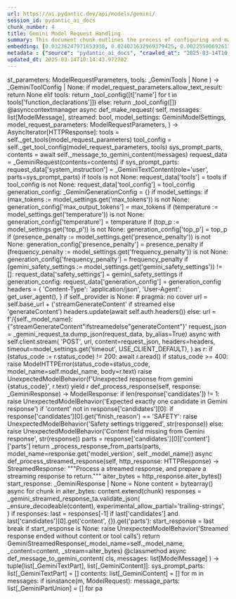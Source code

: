 ```yaml
---
url: https://ai.pydantic.dev/api/models/gemini/
session_id: pydantic_ai_docs
chunk_number: 4
title: Gemini Model Request Handling
summary: This document chunk outlines the process of configuring and making requests to the Gemini model, including handling model request parameters, tool configurations, and managing async requests with contextual messages.
embedding: [0.03236247971653938, 0.024021632969379425, 0.0022550069261342287, -0.03908281773328781, -0.028954647481441498, -0.015716534107923508, 0.00028168968856334686, -0.013297690078616142, 0.007214830722659826, 0.007030140608549118, -0.004983654711395502, -0.034340448677539825, -3.376831955392845e-05, -0.012225295417010784, -0.0077569857239723206, -0.02064954861998558, 0.015716534107923508, 0.012171675451099873, 0.005138556007295847, 0.0483768992125988, 0.06639312207698822, 0.014596479013562202, -0.012737661600112915, 0.009276211261749268, 0.010658408515155315, 0.03512687236070633, -0.036270759999752045, 0.061102647334337234, -0.030146196484565735, -0.04804326593875885, 0.021090421825647354, -0.023354366421699524, -0.01113502774387598, -0.07668811082839966, 0.0018454119563102722, 0.02316371724009514, -0.023473519831895828, 0.04125143587589264, -0.021424055099487305, 0.01578802801668644, 0.008442126214504242, -0.0017426408594474196, -0.04454011097550392, 0.03996456414461136, 0.0245220847427845, 0.04389667510986328, -0.02549915388226509, -0.010342647321522236, 0.029741069301962852, 0.03312506899237633, -0.008775760419666767, 0.04001222550868988, 0.0170868169516325, 0.017885154113173485, 0.017908984795212746, -0.05228518322110176, -0.04861520975828171, -0.00017538115207571536, -0.03136157616972923, -0.0025737464893609285, -0.020530393347144127, -0.013047464191913605, -0.03407830744981766, -0.028549520298838615, -0.008638732135295868, -0.02483188733458519, -0.04933014139533043, -0.002059890888631344, -0.01255892962217331, 0.020149098709225655, -0.04067949205636978, -0.02221047878265381, 0.006261591333895922, -0.04065566137433052, -0.040465012192726135, -0.024736562743782997, 0.012368281371891499, -0.015668872743844986, -0.005361971911042929, 0.011665266938507557, 0.00920471828430891, -0.019255436956882477, -0.009222591295838356, -0.007310154847800732, -0.02514168992638588, 0.025403831154108047, -0.039154309779405594, -0.0072386618703603745, -0.018135379999876022, -0.03252929449081421, -0.03803425282239914, 0.032410141080617905, -0.013524084351956844, 0.05471594259142876, 0.03231481462717056, -0.03443577513098717, 0.00870426744222641, -0.02735797129571438, 0.03067047894001007, 0.04201402887701988, 0.04871053248643875, 0.005889232270419598, -0.07759369164705276, -0.005510915536433458, 0.06686974316835403, -0.05848123878240585, -0.001002390868961811, 0.04034585878252983, -0.030551323667168617, -0.03257695585489273, -0.008722140453755856, 0.013845802284777164, 0.025618309155106544, -0.018814563751220703, -0.016610197722911835, -0.005677732173353434, -0.005993492901325226, -0.016908084973692894, 0.00515642948448658, 0.003476344980299473, -0.029836393892765045, 0.0038278519641608, -0.038892168551683426, -0.04580315575003624, -0.01805197075009346, -0.02100701443850994, 0.020792534574866295, -0.06510625034570694, -0.03829639405012131, -0.03970242291688919, 0.032719943672418594, 0.010420097969472408, -0.011236310005187988, -0.03481706976890564, -0.011486534960567951, 0.007435267325490713, -0.0006780659896321595, -0.00984219741076231, 0.004349154885858297, 0.019803548231720924, 0.00500748585909605, -0.029121464118361473, 0.0009152587736025453, 0.02000611275434494, -0.013321520760655403, 0.0020211655646562576, -0.039464112371206284, 0.017837492749094963, -0.05943447723984718, -0.025403831154108047, 0.009157055988907814, 0.008477873168885708, -0.024426760151982307, 0.017015323042869568, 0.018611999228596687, -0.0012742129620164633, -0.010354563593864441, 0.009037901647388935, 0.0009644101955927908, -0.03972625359892845, -0.04654191434383392, 0.01419135183095932, -0.02389056235551834, 0.017885154113173485, -0.05128427967429161, 0.016562534496188164, -0.0024411864578723907, 0.02714349329471588, -0.043658364564180374, -0.04170422628521919, 0.0015996549045667052, -0.008317014202475548, -0.02928828075528145, 0.021352563053369522, 0.0015936971176415682, -0.03748613968491554, -0.0849812924861908, -0.0754489004611969, 0.028239717707037926, -0.04089397192001343, -0.03929729387164116, -0.0003777583478949964, -0.061150308698415756, -0.03801042214035988, -0.05123661831021309, 0.014465408399701118, 0.011683140881359577, -0.009276211261749268, 0.012952140532433987, 0.009389407932758331, -0.043753691017627716, 0.05557385832071304, 0.04346771910786629, -0.011039704084396362, -0.03975008428096771, -0.02971723861992359, 0.058862533420324326, -0.004959824029356241, -0.0026526865549385548, 0.08140664547681808, 0.05290478840470314, 0.008811506442725658, 0.015466309152543545, -0.05462061986327171, -0.00791784469038248, -0.010765647515654564, 0.008996197022497654, 0.06863323599100113, -0.022448787465691566, -0.013011718168854713, 0.025880450382828712, -0.0074173943139612675, 0.007214830722659826, 0.0008832358871586621, -0.021066591143608093, 0.013667070306837559, -0.029836393892765045, -0.023330533877015114, -0.018480928614735603, -0.006440323777496815, -0.05895785614848137, 0.08650647848844528, 0.04294343665242195, 0.03093261830508709, -0.025999605655670166, 0.03486473113298416, -0.02262752130627632, -0.015227999538183212, -0.020899774506688118, 0.003851683111861348, 0.018278365954756737, -0.00040438203723169863, -0.013166619464755058, -0.04132292792201042, 0.0019109471468254924, -0.04966377466917038, 0.01048563327640295, -0.00037924779462628067, 0.022174732759594917, -0.03450726717710495, -0.014060281217098236, -0.004566612653434277, 0.004897267557680607, -0.025546817108988762, 0.03279143571853638, -0.0057611409574747086, -0.00531728845089674, -0.051045969128608704, 0.014763295650482178, 0.04322940856218338, 0.0021701091900467873, -0.0834561139345169, -0.025594478473067284, 0.01419135183095932, -0.015883352607488632, -0.02871633693575859, -0.01518033817410469, 0.009407281875610352, -0.042728956788778305, -0.011057577095925808, 0.00917492900043726, 0.03445960581302643, -0.05428698658943176, -0.010789478197693825, -0.003101007081568241, 0.04189487174153328, 0.017325125634670258, -0.042061690241098404, 0.04890118166804314, -0.022508366033434868, 0.017861323431134224, -0.003056323854252696, 0.03257695585489273, -0.01498968992382288, -0.0734471008181572, -0.0008594049140810966, 0.019231604412198067, 0.022341549396514893, 0.040774814784526825, -0.03960709646344185, 0.01142099965363741, -0.007298239506781101, 0.031719040125608444, 0.01777791604399681, -0.023354366421699524, 0.015132675878703594, 0.01419135183095932, -0.022353464737534523, 0.04682788625359535, -0.005180260632187128, 0.049520786851644516, 0.02487954869866371, 0.02325904183089733, -0.017658760771155357, 0.04065566137433052, 0.012928309850394726, 0.012004858814179897, 0.02321138046681881, -0.038201071321964264, -0.001554971793666482, -0.008019126951694489, 0.03124242275953293, 0.006553520914167166, 0.026643041521310806, -0.015382900834083557, 0.029264450073242188, -0.04199019819498062, -0.008477873168885708, 0.009758788160979748, 0.005764119792729616, 0.03715250641107559, -0.005784971639513969, -0.0187549851834774, -0.04220467433333397, 0.020137183368206024, -0.02833504229784012, 0.0003144573129247874, 0.005218985956162214, 0.01932692900300026, -0.00619605602696538, 0.022055577486753464, 0.0022609648294746876, -0.019303098320961, 0.0004457139002624899, 0.01809963397681713, 0.012630422599613667, 0.01865966245532036, -0.018147295340895653, 0.03579413890838623, 0.026643041521310806, -0.020864028483629227, -0.014060281217098236, -0.007268450688570738, 0.017289379611611366, 0.033363379538059235, -0.01703915372490883, -0.023354366421699524, -0.009133225306868553, 0.03355402871966362, 0.05357205495238304, -0.022067492827773094, -0.014429661445319653, -0.009359619580209255, 0.03841554746031761, -0.03615160658955574, -0.0022028766106814146, 0.012022731825709343, 0.04494524002075195, -0.013595577329397202, -0.005719436332583427, 0.022472620010375977, -0.01030094362795353, 0.015442478470504284, -0.027572449296712875, 0.009395365603268147, -0.02287774533033371, 0.012809154577553272, 0.03002704121172428, 0.0034971970599144697, 0.0012056989362463355, -0.04311025142669678, 0.015394816175103188, 0.006225844845175743, -0.005147492978721857, 0.012523182667791843, 0.06863323599100113, -0.02317563258111477, -0.020732957869768143, -0.03031301312148571, -0.018194956704974174, 0.03214799985289574, 0.03448343649506569, -0.023068394511938095, 0.005367929581552744, -0.06729870289564133, -0.012040605768561363, -0.022961154580116272, 0.023390112444758415, -0.014262844808399677, 0.03414980322122574, 0.05247582867741585, 0.0024158661253750324, -0.012213380075991154, -0.03317273035645485, -0.04232383146882057, 0.029598083347082138, -0.02131681703031063, -0.00044683096348308027, -0.03577030822634697, -0.008370633237063885, -0.0036163520999252796, -0.06138861924409866, -0.034936223179101944, 0.003521028207615018, 0.01639571785926819, 0.0306228157132864, -0.02066146396100521, 0.029192958027124405, 0.034030646085739136, -0.012189549393951893, 0.05376270413398743, 0.017956648021936417, 0.017194056883454323, -0.00659522507339716, 0.005195154808461666, -0.0075961267575621605, -0.0032410139683634043, 0.004262767732143402, 0.021769605576992035, -0.01994653418660164, 0.04363453388214111, -0.055001914501190186, 0.03574647754430771, -0.024760393425822258, -2.4342978576896712e-05, -0.028597181662917137, 0.014405830763280392, 0.05309543386101723, 0.02261560596525669, 0.02356884442269802, -0.019827380776405334, -0.055001914501190186, 0.0064164926297962666, 0.02163853496313095, -0.026738366112113, 0.032124169170856476, 0.004804922267794609, -0.05829058960080147, 0.01743236556649208, -0.01804005540907383, -0.04639893025159836, -0.015216084197163582, 0.06572585552930832, 0.03221949189901352, -0.017623012885451317, 0.03288675844669342, -0.008352760225534439, -0.013345351442694664, -0.02390247769653797, -0.027834590524435043, 0.03357785940170288, -0.010420097969472408, -0.020196760073304176, 0.005838591605424881, -0.022401126101613045, -0.01097416877746582, -0.01645529456436634, 0.031742870807647705, -0.044373296201229095, -0.06243718042969704, 0.028168225660920143, -0.015275661833584309, 0.0245220847427845, -0.015096928924322128, -0.009496647864580154, -0.0444924496114254, 0.040107548236846924, 0.03286292776465416, 0.05190388485789299, -0.030217690393328667, 0.009127267636358738, -0.01142099965363741, 0.0012369770556688309, -0.004930035211145878, -0.04942546412348747, -0.03443577513098717, 0.004992591217160225, 0.023044563829898834, -0.009883901104331017, 0.02711966075003147, 0.012088267132639885, 0.014370083808898926, -0.04387284442782402, 0.022043662145733833, -0.023127971217036247, -0.044659268110990524, 0.027500957250595093, 0.028883153572678566, 0.01178442221134901, 0.0062556336633861065, 0.0050789788365364075, -0.021102337166666985, -0.001109630218707025, -0.003196330973878503, -0.02321138046681881, 0.08421870321035385, -0.007560380268841982, -0.04606529325246811, 0.020220590755343437, 0.012332535348832607, 0.012547014281153679, -0.002883549313992262, -0.02904997207224369, -0.012141887098550797, 0.005779013969004154, -0.02447442151606083, -0.07297047972679138, 0.002526084426790476, 0.03874918073415756, 0.011867830529808998, -0.03741464763879776, -0.010408182628452778, -0.02387864701449871, -0.013214281760156155, -0.0020911688916385174, 0.005067063495516777, -0.026047267019748688, 0.008710225112736225, 0.006738211028277874, 0.0380580835044384, -0.02549915388226509, 0.007822521030902863, 0.00709567591547966, 0.03093261830508709, 0.0033005913719534874, 0.024021632969379425, -0.014405830763280392, -0.0148109570145607, -0.006708422210067511, 0.0052249436266720295, 0.02771543525159359, 0.005424527917057276, 0.029812563210725784, -0.008311056531965733, -0.01400070358067751, 0.012761492282152176, -0.003926154691725969, -0.03781977295875549, -0.03248163312673569, 0.023342451080679893, 0.034626420587301254, 0.002201387193053961, 0.011766549199819565, 0.00669650686904788, 0.000584603869356215, -0.018909886479377747, 0.0038308307994157076, 0.008668520487844944, -0.01641954854130745, -0.014918196946382523, -0.03226715326309204, -0.014882449992001057, -0.06372405588626862, 0.0012168696848675609, 0.00540665490552783, 0.01972014084458351, -0.0010560104856267571, -0.011093324050307274, 0.0027286477852612734, 0.01550205610692501, 0.014715633355081081, -0.060483042150735855, 0.030861126258969307, -0.006493943743407726, -0.011617605574429035, 0.021745774894952774, -0.020268253982067108, 0.024379098787903786, -0.037891265004873276, 0.01613357663154602, -0.02735797129571438, 0.010026887059211731, 0.026523886248469353, 0.01549014076590538, -0.039201971143484116, 0.018171126022934914, 0.028501858934760094, 0.004301493056118488, -0.0010545210679993033, 0.032767605036497116, -0.0076557039283216, -0.010491590946912766, 0.02585661970078945, -0.03391149267554283, 0.0074173943139612675, -0.022401126101613045, 0.0077569857239723206, -0.0049985493533313274, -0.06339041888713837, 0.0067918309941887856, 0.0043402183800935745, -0.012153802439570427, -0.014846703968942165, -0.012785323895514011, -0.012773408554494381, 0.014703718014061451, 0.0020286126527935266, 0.01774216815829277, 0.005129619501531124, -0.03093261830508709, 0.03975008428096771, -0.00966346450150013, 0.011498450301587582, 0.015704618766903877, -0.014858619309961796, -0.01869540847837925, 0.01257084496319294, -0.008430210873484612, -0.06043538078665733, -0.023461604490876198, 0.06534456461668015, 0.006112647708505392, -0.04861520975828171, 0.04318174719810486, 0.006014344748109579, 0.014310507103800774, -0.0020896794740110636, -0.013488337397575378, -0.04890118166804314, 0.0021164894569665194, 0.013726647943258286, 0.0009137693559750915, -0.006398619618266821, -0.025975774973630905, 0.013238112442195415, -0.0062556336633861065, 0.006380746141076088, -0.012821069918572903, 0.033411040902137756, 0.02193642221391201, -0.012606590986251831, 0.038558535277843475, 0.012773408554494381, 0.004581506829708815, 0.027906084433197975, 0.0180877186357975, 0.017670676112174988, 0.017992394044995308, 0.011367379687726498, 0.029455097392201424, 0.016324225813150406, -0.021471718326210976, 0.02876400016248226, 0.02058997191488743, -0.05071233585476875, 0.014012619853019714, 0.06053070351481438, -0.03903515264391899, -0.03608011081814766, -0.036604393273591995, 0.03553199768066406, 0.03519836440682411, 0.014524986036121845, -0.02678602747619152, 0.023151801899075508, 0.010074549354612827, -0.015132675878703594, 0.04937780275940895, -0.011820169165730476, -0.013738563284277916, 0.0007238661637529731, -0.032743774354457855, 0.008710225112736225, 0.0036997604183852673, 0.021769605576992035, -0.019577154889702797, -0.013357267715036869, -0.006073922384530306, 0.006505859084427357, 0.02132873237133026, -0.018278365954756737, 0.03193351998925209, -0.029478928074240685, 0.053953349590301514, -0.0073041971772909164, 0.033363379538059235, 0.03126625344157219, -0.021757690235972404, -0.00563602801412344, 0.001448477036319673, -0.007435267325490713, 0.0038963661063462496, 0.004632147960364819, -0.05023571848869324, 0.05390568822622299, -0.013095126487314701, -0.01338109839707613, -0.026500055566430092, -0.02025633677840233, 0.04644659161567688, -0.010402224957942963, 0.025570647791028023, -0.050474025309085846, -0.015216084197163582, 0.02157895639538765, -0.047256845980882645, 0.02255602739751339, -0.01931501366198063, -0.010169873014092445, 0.02293732389807701, -0.002092658309265971, -0.03839171677827835, 0.00935366190969944, -0.021042760461568832, 0.01308321114629507, 0.015216084197163582, -0.03698568791151047, 0.0062735071405768394, 0.0008273820276372135, -0.040155209600925446, 0.005650922190397978, -0.023711830377578735, -0.015120760537683964, 0.01467988733202219, -0.00187371124047786, -0.031790535897016525, 0.013226197101175785, 0.0035925209522247314, 0.028954647481441498, -0.02676219679415226, -0.023604590445756912, -0.015251830220222473, 0.0026333238929510117, 0.025618309155106544, -0.04184721037745476, -0.0035299647133797407, 0.034173633903265, 0.007298239506781101, 0.031766705214977264, -0.012159760110080242, 0.008871084079146385, -0.012183591723442078, -0.05195154994726181, 0.017337040975689888, -8.210519445128739e-05, -0.027024338021874428, -0.009657506830990314, 0.052094534039497375, -0.010860971175134182, 0.03183819726109505, 0.01707490161061287, 0.032743774354457855, 0.0153114078566432, -0.006899070460349321, -0.010688196867704391, -0.004935992881655693, -0.04525504261255264, -0.030479829758405685, 0.02645239420235157, 0.026666872203350067, 0.008418295532464981, -0.01112311240285635, 0.008251478895545006, 0.012773408554494381, -0.03224332258105278, -0.023962056264281273, -0.026595380157232285, 0.03326805680990219, -0.02161470428109169, 0.004941950552165508, -0.020220590755343437, 0.006410534959286451, -0.0001468025875510648, -0.005448359064757824, 0.028597181662917137, -0.040488842874765396, 0.013142788782715797, 0.008197858929634094, -0.048233915120363235, -0.009955394081771374, -0.004075098317116499, -0.020482731983065605, 0.013964957557618618, 0.03507921099662781, -0.019732056185603142, 0.01744428090751171, 0.016943830996751785, 0.03610394150018692, 0.017813662067055702, -0.03634225204586983, 0.0010262217838317156, 0.021066591143608093, 0.00043417076813057065, 0.036318421363830566, 0.06882388889789581, -0.019815463572740555, 0.005981577560305595, 0.011724844574928284, 0.03129008412361145, 0.015263746492564678, -0.0020718062296509743, -0.004647042136639357, -0.03603244945406914, 0.02802523970603943, -0.007310154847800732, 0.04091780260205269, -0.0355081669986248, 0.005802845116704702, -0.020125268027186394, 0.010432014241814613, -0.005519852042198181, 0.023795239627361298, -0.011992943473160267, 0.009979224763810635, 0.004524908494204283, -0.05180856212973595, 0.011087366379797459, -0.09456135332584381, 0.021078506484627724, 0.0274056326597929, -0.0025499153416603804, -0.012213380075991154, -0.022091323509812355, -0.014346253126859665, 0.004512992687523365, -0.01194528117775917, -0.022424956783652306, 0.010348604992032051, -0.012177633121609688, 0.019136281684041023, -0.02257985807955265, 0.03650907054543495, 0.016205070540308952, -0.00855532381683588, -0.038892168551683426, -0.013512169010937214, -0.05276180058717728, -0.01560929510742426, -0.0038040210492908955, -0.049806758761405945, 0.010569041594862938, 0.007649746257811785, -0.04556484520435333, 0.028525689616799355, 0.032171830534935, 0.014799041673541069, -0.03195735067129135, -0.025904281064867973, 0.05462061986327171, 0.036270759999752045, 0.012487436644732952, -0.042728956788778305, 0.023127971217036247, -0.024617407470941544, 0.017563436180353165, 0.005951788742095232, 0.006773957516998053, -0.0026794965378940105, -0.03648523986339569, -0.018516676500439644, 0.015359070152044296, 0.02350926771759987, 0.02449825219810009, -0.0032380351331084967, -0.0005272605339996517, -0.020065689459443092, 0.009633676148951054, -0.047280676662921906, -0.0062973378226161, -0.05218985676765442, 0.014953942969441414, 0.016693605110049248, 0.044373296201229095, -0.02286582998931408, -0.020554224029183388, -0.009538351558148861, 0.028144393116235733, -0.0015184805961325765, -0.006184140685945749, 0.038272563368082047, -0.03028918243944645, 0.02161470428109169, -0.01703915372490883, -0.059863436967134476, -0.013726647943258286, -0.03195735067129135, -0.0046232109889388084, 0.008287224918603897, 0.005198133643716574, 0.005531767383217812, 0.0009621760109439492, -0.014072196558117867, 0.010449887253344059, -0.026619210839271545, 0.03486473113298416, -0.015549718402326107, 0.040155209600925446, -0.014965859241783619, 0.0018900950672104955, -0.007196957711130381, 0.02125723846256733, -0.04039352014660835, -0.01806388609111309, 0.0011878256918862462, -0.007292281370609999, 0.007042056415230036, 0.020149098709225655, 0.034626420587301254, -0.019469914957880974, 0.020113350823521614, -0.0020107394084334373, -0.03619926795363426, -0.00804295763373375, -0.022055577486753464, -0.008483830839395523, 0.018814563751220703, -0.0056956056505441666, 0.03944028168916702, 0.031051773577928543, 0.0035955000203102827, -0.039797745645046234, 0.023437773808836937, -0.02833504229784012, 0.01093246415257454, 0.041489746421575546, 0.020232506096363068, 0.00036230543628335, -0.015442478470504284, 0.012064436450600624, 0.0036372041795402765, -0.010247323662042618, -0.013535999692976475, -0.02483188733458519, 0.04411115497350693, -0.03031301312148571, -0.036270759999752045, -0.003955943509936333, -0.0016443380154669285, 0.012737661600112915, 0.0014641161542385817, 0.00856723915785551, 0.0018811584450304508, 0.0008921725093387067, -0.017611097544431686, 0.005814760457724333, 0.006202014163136482, -0.020172929391264915, -0.014727548696100712, 0.015966759994626045, -0.0006255633779801428, 0.002336926059797406, -0.019541408866643906, 0.018588168546557426, -0.029431266710162163, 0.009317914955317974, -0.022341549396514893, -0.030861126258969307, 0.027667773887515068, -0.00035187939647585154, 0.029788732528686523, 0.00041555281495675445, -0.040750984102487564, -0.023390112444758415, 0.02384290099143982, 0.029455097392201424, -0.00969325378537178, 0.015525886788964272, 0.0387253500521183, -0.029264450073242188, -0.0033631478436291218, -0.03250546380877495, -0.006762042175978422, -0.006720338016748428, -0.024045463651418686, -0.017170224338769913, -0.018194956704974174, -0.024021632969379425, 0.030050871893763542, 0.06196056306362152, -0.033982984721660614, -0.0020181864965707064, 0.012040605768561363, -0.021793436259031296, 0.013023633509874344, 0.0030220667831599712, -0.025713633745908737, 0.045016732066869736, -0.06062602624297142, -0.00045204401249065995, 0.018552422523498535, -0.013416844420135021, 0.004885352216660976, -0.004089992959052324, 0.03183819726109505, -0.014048365876078606, 0.002809077501296997, 0.04165656119585037, -0.02067337930202484, 0.03648523986339569, 0.004119781777262688, 0.002246070420369506, 0.003440598491579294, 0.0005172068485990167, 0.008638732135295868, 0.03300591558218002, -0.01193336583673954, 0.0008221690077334642, 0.006309253163635731, 0.04511205479502678, -0.009621760807931423, 0.027906084433197975, 0.015192253515124321, -0.016526788473129272, 0.04487374424934387, 0.034983888268470764, -0.02771543525159359, -0.00309802801348269, 0.03839171677827835, 0.004903225228190422, 0.010616703890264034, -0.028168225660920143, 0.02029208466410637, 0.02480805665254593, -0.019922703504562378, -0.015537802129983902, -0.046565745025873184, -0.009764745831489563, 0.006410534959286451, -0.009139182977378368, -0.040417350828647614, -0.0002617684949655086, -0.010956295765936375, -0.02678602747619152, -0.006225844845175743, 0.013416844420135021, -0.01098608411848545, -0.026976674795150757, 0.007411436643451452, 0.020113350823521614, 0.03972625359892845, 0.02833504229784012, -0.015513971447944641, 0.02680985815823078, -0.010855013504624367, 0.02091168984770775, 0.024355266243219376, 0.004611295647919178, 0.020113350823521614, -0.008722140453755856, -0.019517576321959496, -0.006184140685945749, 0.04813859239220619, -0.02516552060842514, 0.006249675992876291, 0.017158308997750282, -0.0008616390405222774, 0.03941645100712776, 0.011617605574429035, 0.04775729402899742, 0.0027494998648762703, -0.04096546396613121, 0.027572449296712875, -0.025356167927384377, 0.023020731285214424, -0.0029327005613595247, -0.0012853838270530105, -0.012213380075991154, -0.021412139758467674, 0.03136157616972923, 0.011730802245438099, 0.02445059083402157, -0.0041614859364926815, 0.0052398378029465675, 0.0004099674115423113, 0.037867434322834015, -0.009294084273278713, 0.02286582998931408, 0.0026884330436587334, 0.00791784469038248, -0.01806388609111309, 0.0071075912564992905, 0.03546050563454628, -0.027238816022872925, -0.014536901377141476, 0.009931563399732113, 0.0026333238929510117, 0.0017158309929072857, -0.0018439225386828184, -0.0096515491604805, -0.0432770699262619, 0.04558867588639259, 0.017015323042869568, -0.018576253205537796, 0.020089520141482353, -0.02257985807955265, 0.0355081669986248, 0.004813859239220619, -0.012404028326272964, 0.026547716930508614, -0.024116957560181618, -0.04680405557155609, 7.847468805266544e-05, -0.023306703194975853, -0.002204366261139512, -0.0177540834993124, -0.008489788509905338, -0.011224393732845783, 0.01417943648993969, 0.019219689071178436, -0.01900521107017994, -0.02323521114885807, 0.014942027628421783, -0.022734759375452995, 0.050521690398454666, -0.03152839466929436, 0.029598083347082138, 0.0018513696268200874, -0.03526986017823219, 0.004024457652121782, -0.023747576400637627, 0.010253281332552433, -0.04234766215085983, 0.013321520760655403, 0.013345351442694664, -0.03803425282239914, -0.025737464427947998, -0.02031591534614563, -0.033982984721660614, 0.02190067619085312, 0.011677183210849762, -0.02638090029358864, 0.02192450687289238, -0.01583568938076496, 0.01773025281727314, -0.00619605602696538, 0.001467839814722538, -0.012618506327271461, -0.02897847816348076, 0.016002506017684937, -0.00659522507339716, 0.008763845078647137, 0.026833688840270042, -0.015132675878703594, -0.006523732095956802, -0.011361422017216682, 0.010539253242313862, 0.0015936971176415682, 0.06849025189876556, 0.0032499507069587708, 0.014632225036621094, -0.007077802903950214, -0.0038874296005815268, -0.01778983138501644, -0.05795695632696152, -0.018469013273715973, -0.0336255207657814, -0.012404028326272964, -0.03129008412361145, 0.02035166136920452, -0.03155222535133362, 0.02093552052974701, -0.004730450455099344, 0.019100535660982132, 0.013845802284777164, 0.005743267480283976, -0.017920900136232376, 0.004361070226877928, 0.07449565827846527, 0.009258338250219822, 6.362686690408736e-05, 0.030408337712287903, 0.019839296117424965, 0.015025435946881771, 0.024319520220160484, 0.004727471619844437, 0.025951942428946495, -0.02262752130627632, 0.014858619309961796, -0.0011073960922658443, -0.0125946756452322, 0.008418295532464981, 0.022770507261157036, 0.0007085994584485888, 0.018874140456318855, 0.013988788239657879, 0.009371534921228886, 0.023080309852957726, 0.034340448677539825, 0.03093261830508709, 0.002750989282503724, 0.015442478470504284, -0.018469013273715973, 0.027524787932634354, 0.011998901143670082, 0.013774309307336807, 0.011563985608518124, 0.07406670600175858, -0.004182337783277035, -0.003261866047978401, -0.049520786851644516, -0.010384351946413517, -0.0014246461214497685, 0.030527492985129356, -0.02585661970078945, -0.02392631024122238, -0.0014983732253313065, 0.0067262956872582436, -0.0009778151288628578, -0.0024575702846050262, -0.012547014281153679, 0.0010567553108558059, 0.004188295919448137, 0.02480805665254593, -0.04351538047194481, -0.001361345057375729, -0.006976521108299494, -0.011718886904418468, -0.024045463651418686, -0.01769450679421425, 0.008305098861455917, -0.026214083656668663, 0.006160309538245201, -0.02833504229784012, 0.011617605574429035, 0.024974873289465904, 0.030122365802526474, -0.003455492900684476, -0.011236310005187988, -0.016276562586426735, -0.0072863237001001835, 0.015144591219723225, -0.0071731265634298325, -0.04456394165754318, 0.026666872203350067, 0.001514757052063942, -0.02778692916035652, 0.020875943824648857, 0.008328929543495178, 0.014405830763280392, 0.0009860070422291756, -0.030575154349207878, 0.0020479753147810698, -0.026619210839271545, -0.009419197216629982, 0.0002312350261490792, 0.03064664639532566, 0.013643239624798298, 0.013667070306837559, -0.0329582542181015, -0.018790731206536293, -0.005201112478971481, -0.020852113142609596, 0.05752800032496452, 0.0076914504170417786, -0.03603244945406914, 0.019839296117424965, -0.00531728845089674, 0.02933594398200512, 0.032719943672418594, 0.020887859165668488, -0.00342868291772902, -0.01811154931783676, 0.013023633509874344, 0.014322422444820404, -0.04380135238170624, 0.023735661059617996, -0.005624112673103809, 0.02802523970603943, 0.026714535430073738, 0.021030845120549202, 0.01577611267566681, -0.06644079089164734, -0.045612506568431854, -0.046303603798151016, -0.005939872935414314, -0.010217535309493542, 0.018957549706101418, 0.016240816563367844, -0.0020807429682463408, -0.006404577288776636, 0.019267352297902107, -0.04549334943294525, 0.0022490492556244135, 0.02516552060842514, 0.0010537763591855764, 0.001435072161257267, -0.04942546412348747, 0.03729549050331116, 0.007864225655794144, 0.018802648410201073, -0.02194833755493164, -0.02284199930727482, -0.009317914955317974, -0.003622309770435095, -0.010741816833615303, -0.021543210372328758, -0.012964055873453617, -0.003288676030933857, -0.010866929776966572, 0.025618309155106544, -0.02647622488439083, -0.018802648410201073, 0.02001802809536457, -0.01289256289601326, -0.03319656103849411, -0.009478774853050709, -0.02025633677840233, -0.026523886248469353, 0.01607399992644787, -0.006636929232627153, -0.01873115450143814, 0.014441576786339283, 0.0274056326597929, -0.003726570401340723, -0.023687999695539474, 0.020709127187728882, 0.02964574657380581, -0.03479323908686638, -0.010843098163604736, -0.02714349329471588, -0.006583309732377529, 0.012535098008811474, -0.0009137693559750915, -0.023294787853956223, -0.022162815555930138, -0.02711966075003147, 0.015168421901762486, 0.0042419154196977615, -0.02383098565042019, -0.004462352022528648, -0.023985886946320534, 0.024009717628359795, 0.01450115442276001, 0.0200299434363842, 0.05767098441720009, 0.02676219679415226, 0.007488887291401625, -0.043968167155981064, -0.002432249952107668, 0.022794337943196297, 0.03481706976890564, 0.02609492838382721, 0.00563602801412344, 0.034411944448947906, 0.05419166013598442, -0.0066786338575184345, 0.018874140456318855, 0.00229820073582232, -0.027000507339835167, 0.014119858853518963, -0.01678892970085144, 0.012523182667791843, 0.01582377403974533, -0.0005209304508753121, 0.0025141688529402018, -0.015120760537683964, -0.014060281217098236, 0.020172929391264915, 0.0016532746376469731, -0.038201071321964264, 0.01649104245007038, 0.0497114360332489, 0.00968729518353939, 0.023378197103738785, 0.025403831154108047, 0.027977576479315758, -0.015692703425884247, -0.020184844732284546, -0.006815661676228046, 0.01671743579208851, 0.028430365025997162, -0.017527690157294273, 0.0002193195396102965, -0.0006121584447100759, 0.002564809750765562, -0.008174028247594833, 0.01840943656861782, -0.004012542311102152, -0.01833794265985489, -0.01096225343644619, -0.0030190879479050636, 0.026857521384954453, 0.010390309616923332, 0.030479829758405685, 0.026881352066993713, 0.014358168467879295, -0.006601182743906975, -0.004018499981611967, -0.004036372993141413, -0.019231604412198067, -0.009472816251218319, 9.262433741241693e-05, 0.013500253669917583, 0.0018573274137452245, -0.00548708438873291, 0.003833809867501259, 0.013130873441696167, -0.002171598607674241, 0.00039358361391350627, 0.01615740731358528, 0.005314309615641832, -0.008597028441727161, -0.00187371124047786, -0.004694703966379166, -0.053047772496938705, 0.034721747040748596, -0.006184140685945749, -0.0015370985493063927, -0.0036044365260750055, -0.010765647515654564, 0.0007417394081130624, 0.030408337712287903, 0.01048563327640295, -0.015978675335645676, -0.013559830375015736, 0.019160112366080284, 0.028454195708036423, 0.028144393116235733, 0.04168039187788963, -0.014620309695601463, -0.02356884442269802, 0.016300393268465996, -0.01226104237139225, -0.003818915458396077, -0.040846310555934906, 0.004337239544838667, 0.043753691017627716, 0.02449825219810009, -0.000508270226418972, 0.024355266243219376, -0.033339548856019974, -0.004950887057930231, -0.0008877041982486844, -0.0074650561437010765, -0.029526591300964355, 0.018278365954756737, 0.02478422410786152, -0.008579154498875141, -0.01128397136926651, -0.015692703425884247, -0.02902613952755928, -0.0049002463929355145, 0.030884956941008568, -0.018802648410201073, -0.00044012852595187724, 0.001435816870070994, -0.0029058908112347126, 0.007339943666011095, 0.0095145208761096, -0.027548618614673615, 0.015156506560742855, 0.011248225346207619, 0.03353019803762436, -0.00458746450021863, -0.00982432346791029, 0.002369693713262677, -0.010884802788496017, 0.03972625359892845, -0.0242480281740427, -0.004793006926774979, -0.02190067619085312, 0.015954844653606415, -0.010432014241814613, 0.0051445141434669495, -0.026190252974629402, 0.0028120563365519047, -0.03774828091263771, -0.04933014139533043, -0.02129298634827137, 0.01899329572916031, -0.03388766199350357, 0.006952689960598946, 0.002046485897153616, 0.012076351791620255, 0.004700662102550268, -0.016252731904387474, -0.0021954295225441456, 0.02163853496313095, -0.008525535464286804, 0.00010239876428386196, -0.011701013892889023, 0.030432168394327164, 0.015204168856143951, -0.008507661521434784, -0.024712732061743736, 0.0242480281740427, -0.009597929194569588, 0.017182139679789543, 0.019112451002001762, 0.0020211655646562576, -0.016836591064929962, 0.025737464427947998, -0.026690702885389328, -0.030813464894890785, -0.0022356442641466856, 0.014084112830460072, -0.008185943588614464, -0.0014075175859034061, -0.02033974602818489, -0.00452788732945919, 0.0316237173974514, -0.010545210912823677, -0.022651351988315582, 0.012189549393951893, 0.004283619578927755, -0.023282872512936592, -0.008823422715067863, -0.023366281762719154, 0.0037563589867204428, 0.0059637040831148624, -0.015919098630547523, 0.00902598537504673, 0.04227616637945175, -0.0187549851834774, -0.008990239351987839, 0.0031993098091334105, -0.036628223955631256, -0.020494647324085236, 0.005498999729752541, 0.032028842717409134, -0.04985442012548447, -0.021805351600050926, -0.0043402183800935745, -0.016967661678791046, 0.01289256289601326, -0.03863002732396126, -0.014215182512998581, -0.012129971757531166, 0.03643757849931717, 0.032124169170856476, 0.012368281371891499, -0.014799041673541069, 0.019291182979941368, -0.03357785940170288, 0.021054675802588463, 0.016002506017684937, 0.001954140840098262, -0.0336255207657814, 0.014524986036121845, -0.0002896954247262329, -0.029836393892765045, -0.01550205610692501, -0.03343487158417702, -0.03643757849931717, -0.01097416877746582, 0.009145140647888184, 0.006702464539557695, 0.015668872743844986, -0.016526788473129272, -0.019767802208662033, 0.010646493174135685, 0.005320267286151648, 0.015287577174603939, 0.0020107394084334373, 0.017575351521372795, 0.003955943509936333]
metadata : {"source": "pydantic_ai_docs", "crawled_at": "2025-03-14T10:14:43.971193", "url_path": "/api/models/gemini/", "chunk_size": 5000}
updated_dt: 2025-03-14T10:14:43.972702
---
```

st_parameters: ModelRequestParameters, tools: _GeminiTools | None
  ) -> _GeminiToolConfig | None:
    if model_request_parameters.allow_text_result:
      return None
    elif tools:
      return _tool_config([t['name'] for t in tools['function_declarations']])
    else:
      return _tool_config([])
  @asynccontextmanager
  async def_make_request(
    self,
    messages: list[ModelMessage],
    streamed: bool,
    model_settings: GeminiModelSettings,
    model_request_parameters: ModelRequestParameters,
  ) -> AsyncIterator[HTTPResponse]:
    tools = self._get_tools(model_request_parameters)
    tool_config = self._get_tool_config(model_request_parameters, tools)
    sys_prompt_parts, contents = await self._message_to_gemini_content(messages)
    request_data = _GeminiRequest(contents=contents)
    if sys_prompt_parts:
      request_data['system_instruction'] = _GeminiTextContent(role='user', parts=sys_prompt_parts)
    if tools is not None:
      request_data['tools'] = tools
    if tool_config is not None:
      request_data['tool_config'] = tool_config
    generation_config: _GeminiGenerationConfig = {}
    if model_settings:
      if (max_tokens := model_settings.get('max_tokens')) is not None:
        generation_config['max_output_tokens'] = max_tokens
      if (temperature := model_settings.get('temperature')) is not None:
        generation_config['temperature'] = temperature
      if (top_p := model_settings.get('top_p')) is not None:
        generation_config['top_p'] = top_p
      if (presence_penalty := model_settings.get('presence_penalty')) is not None:
        generation_config['presence_penalty'] = presence_penalty
      if (frequency_penalty := model_settings.get('frequency_penalty')) is not None:
        generation_config['frequency_penalty'] = frequency_penalty
      if (gemini_safety_settings := model_settings.get('gemini_safety_settings')) != []:
        request_data['safety_settings'] = gemini_safety_settings
    if generation_config:
      request_data['generation_config'] = generation_config
    headers = {
      'Content-Type': 'application/json',
      'User-Agent': get_user_agent(),
    }
    if self._provider is None: # pragma: no cover
      url = self.base_url + ('streamGenerateContent' if streamed else 'generateContent')
      headers.update(await self.auth.headers())
    else:
      url = f'/{self._model_name}:{"streamGenerateContent"ifstreamedelse"generateContent"}'
    request_json = _gemini_request_ta.dump_json(request_data, by_alias=True)
    async with self.client.stream(
      'POST',
      url,
      content=request_json,
      headers=headers,
      timeout=model_settings.get('timeout', USE_CLIENT_DEFAULT),
    ) as r:
      if (status_code := r.status_code) != 200:
        await r.aread()
        if status_code >= 400:
          raise ModelHTTPError(status_code=status_code, model_name=self.model_name, body=r.text)
        raise UnexpectedModelBehavior(f'Unexpected response from gemini {status_code}', r.text)
      yield r
  def_process_response(self, response: _GeminiResponse) -> ModelResponse:
    if len(response['candidates']) != 1:
      raise UnexpectedModelBehavior('Expected exactly one candidate in Gemini response')
    if 'content' not in response['candidates'][0]:
      if response['candidates'][0].get('finish_reason') == 'SAFETY':
        raise UnexpectedModelBehavior('Safety settings triggered', str(response))
      else:
        raise UnexpectedModelBehavior('Content field missing from Gemini response', str(response))
    parts = response['candidates'][0]['content']['parts']
    return _process_response_from_parts(parts, model_name=response.get('model_version', self._model_name))
  async def_process_streamed_response(self, http_response: HTTPResponse) -> StreamedResponse:
"""Process a streamed response, and prepare a streaming response to return."""
    aiter_bytes = http_response.aiter_bytes()
    start_response: _GeminiResponse | None = None
    content = bytearray()
    async for chunk in aiter_bytes:
      content.extend(chunk)
      responses = _gemini_streamed_response_ta.validate_json(
        _ensure_decodeable(content),
        experimental_allow_partial='trailing-strings',
      )
      if responses:
        last = responses[-1]
        if last['candidates'] and last['candidates'][0].get('content', {}).get('parts'):
          start_response = last
          break
    if start_response is None:
      raise UnexpectedModelBehavior('Streamed response ended without content or tool calls')
    return GeminiStreamedResponse(_model_name=self._model_name, _content=content, _stream=aiter_bytes)
  @classmethod
  async def_message_to_gemini_content(
    cls, messages: list[ModelMessage]
  ) -> tuple[list[_GeminiTextPart], list[_GeminiContent]]:
    sys_prompt_parts: list[_GeminiTextPart] = []
    contents: list[_GeminiContent] = []
    for m in messages:
      if isinstance(m, ModelRequest):
        message_parts: list[_GeminiPartUnion] = []
        for pa